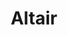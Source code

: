 ---
cc-type: star
title: "Altair"
hashtag: "altair"
constellation:
  - Aquila
tags:
  - alpha
  - star
  - Aquila
  - Summer Triangle
---